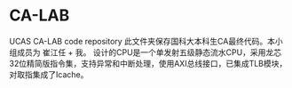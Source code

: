 # CA-LAB
UCAS CA-LAB code repository
此文件夹保存国科大本科生CA最终代码。本小组成员为 崔江任 + 我。 设计的CPU是一个单发射五级静态流水CPU，采用龙芯32位精简版指令集，支持异常和中断处理，使用AXI总线接口，已集成TLB模块，对取指集成了Icache。
